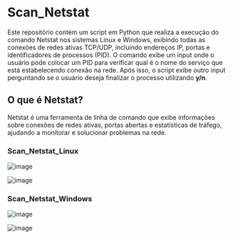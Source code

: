 # Scan_Netstat
Este repositório contém um script em Python que realiza a execução do comando Netstat nos sistemas Linux e Windows, exibindo todas as conexões de redes ativas TCP/UDP, incluindo endereços IP, portas e identificadores de processos (PID). O comando exibe um input onde o usuário pode colocar um PID para verificar qual é o nome do serviço que está estabelecendo conexão na rede. Após isso, o script exibe outro input perguntando se o usuário deseja finalizar o processo utilizando **y/n**.


## O que é Netstat?
Netstat é uma ferramenta de linha de comando que exibe informações sobre conexões de redes ativas, portas abertas e estatísticas de tráfego, ajudando a monitorar e solucionar problemas na rede.

### Scan_Netstat_Linux
![image](https://github.com/GuilhermeTart/Scan_Netstat/assets/136984328/ecf441d8-de3e-4266-8de8-24f0d0567c43)

![image](https://github.com/GuilhermeTart/Scan_Netstat/assets/136984328/099e73f3-d686-41c6-917c-2b7e0d96fdbf)

### Scan_Netstat_Windows
![image](https://github.com/GuilhermeTart/Scan_Netstat/assets/136984328/1dbca12e-25b7-4719-919c-533565717955)

![image](https://github.com/GuilhermeTart/Scan_Netstat/assets/136984328/8c97126b-8e56-424f-bb82-1064df8301f1)

